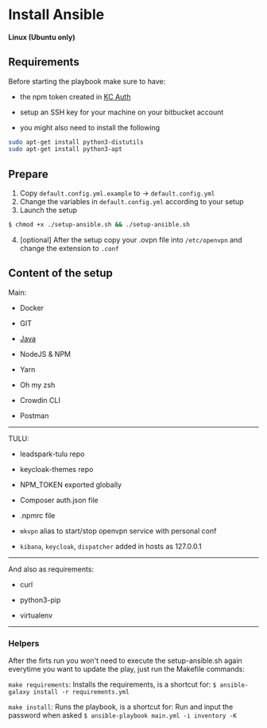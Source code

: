 # Install Ansible
#### Linux (Ubuntu only)


## Requirements
Before starting the playbook make sure to have:

- the npm token created in [KC Auth](https://kc-auth.motork.io/)

- setup an SSH key for your machine on your bitbucket account

- you might also need to install the following
```sh
sudo apt-get install python3-distutils
sudo apt-get install python3-apt
```

## Prepare

1. Copy `default.config.yml.example` to -> `default.config.yml`
2. Change the variables in `default.config.yml` according to your setup
3. Launch the setup
```sh
$ chmod +x ./setup-ansible.sh && ./setup-ansible.sh
```
4. [optional] After the setup copy your .ovpn file into `/etc/openvpn` and change the extension to `.conf`

## Content of the setup
Main:

- Docker

- GIT

- [Java](https://github.com/geerlingguy/ansible-role-java)

- NodeJS & NPM

- Yarn

- Oh my zsh

- Crowdin CLI

- Postman

---
TULU:

- leadspark-tulu repo

- keycloak-themes repo

- NPM_TOKEN exported globally

- Composer auth.json file

- .npmrc file

- `mkvpn` alias to start/stop openvpn service with personal conf

- `kibana`, `keycloak`, `dispatcher` added in hosts as 127.0.0.1


---
And also as requirements:

- curl

- python3-pip

- virtualenv


---
### Helpers
After the firts run you won't need to execute the setup-ansible.sh again everytime you want to update the play, just run the Makefile commands:

`make requirements`: Installs the requirements, is a shortcut for:
`$ ansible-galaxy install -r requirements.yml`

`make install`: Runs the playbook, is a shortcut for:
Run and input the password when asked
`$ ansible-playbook main.yml -i inventory -K`